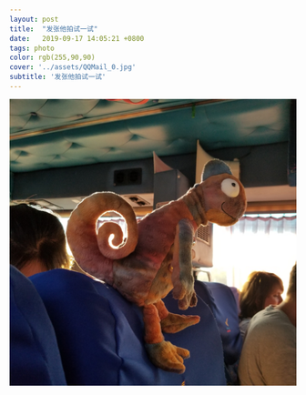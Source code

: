 ```yaml
---
layout: post
title:  "发张他拍试一试"
date:   2019-09-17 14:05:21 +0800
tags: photo
color: rgb(255,90,90)
cover: '../assets/QQMail_0.jpg'
subtitle: '发张他拍试一试'
---
```



<img src="/assets/QQMail_0.jpg" alt="tapai" style="zoom:100%;" />